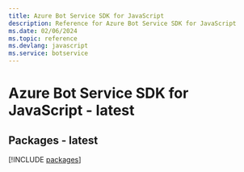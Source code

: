 ```yaml
---
title: Azure Bot Service SDK for JavaScript
description: Reference for Azure Bot Service SDK for JavaScript
ms.date: 02/06/2024
ms.topic: reference
ms.devlang: javascript
ms.service: botservice
---
```

# Azure Bot Service SDK for JavaScript - latest
## Packages - latest
[!INCLUDE [packages](bot-service-index.md)]